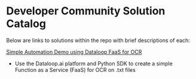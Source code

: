 # Developer Community Solution Catalog

Below are links to solutions within the repo with brief descriptions of each:

[Simple Automation Demo using Dataloop FaaS for OCR](https://github.com/dataloop-ai-apps/faas-ocr-demo)

- Use the Dataloop.ai platform and Python SDK to create a simple Function as a Service (FaaS) for OCR on .txt files
